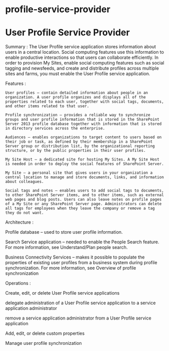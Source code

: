 profile-service-provider
========================

User Profile Service Provider
============================

Summary :
The User Profile service application stores information about users in a central location. Social computing features use this information to enable productive interactions so that users can collaborate efficiently. In order to provision My Sites, enable social computing features such as social tagging and newsfeeds, and create and distribute profiles across multiple sites and farms, you must enable the User Profile service application.

Features :


    User profiles – contain detailed information about people in an organization. A user profile organizes and displays all of the properties related to each user, together with social tags, documents, and other items related to that user.

    Profile synchronization – provides a reliable way to synchronize groups and user profile information that is stored in the SharePoint Server 2013 profile database together with information that is stored in directory services across the enterprise.

    Audiences – enables organizations to target content to users based on their job or task, as defined by their membership in a SharePoint Server group or distribution list, by the organizational reporting structure, or by the public properties in their user profiles.

    My Site Host – a dedicated site for hosting My Sites. A My Site Host is needed in order to deploy the social features of SharePoint Server.

    My Site – a personal site that gives users in your organization a central location to manage and store documents, links, and information about colleagues.

    Social tags and notes – enables users to add social tags to documents, to other SharePoint Server items, and to other items, such as external web pages and blog posts. Users can also leave notes on profile pages of a My Site or any SharePoint Server page. Administrators can delete all tags for employees when they leave the company or remove a tag they do not want.


Architecture :


Profile database – used to store user profile information.


Search Service application – needed to enable the People Search feature. For more information, see Understand/Plan people search.


Business Connectivity Services – makes it possible to populate the properties of existing user profiles from a business system during profile synchronization. For more information, see Overview of profile synchronization

Operations :

Create, edit, or delete User Profile service applications

delegate administration of a User Profile service application to a service application administrator

 remove a service application administrator from a User Profile service application


 Add, edit, or delete custom properties

 Manage user profile synchronization
